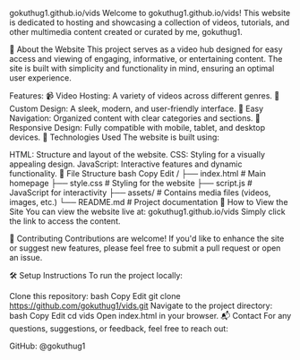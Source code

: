 gokuthug1.github.io/vids
Welcome to gokuthug1.github.io/vids! This website is dedicated to hosting and showcasing a collection of videos, tutorials, and other multimedia content created or curated by me, gokuthug1.

📖 About the Website
This project serves as a video hub designed for easy access and viewing of engaging, informative, or entertaining content. The site is built with simplicity and functionality in mind, ensuring an optimal user experience.

Features:
📹 Video Hosting: A variety of videos across different genres.
🎨 Custom Design: A sleek, modern, and user-friendly interface.
🔗 Easy Navigation: Organized content with clear categories and sections.
📱 Responsive Design: Fully compatible with mobile, tablet, and desktop devices.
🚀 Technologies Used
The website is built using:

HTML: Structure and layout of the website.
CSS: Styling for a visually appealing design.
JavaScript: Interactive features and dynamic functionality.
📂 File Structure
bash
Copy
Edit
/
├── index.html        # Main homepage
├── style.css         # Styling for the website
├── script.js         # JavaScript for interactivity
├── assets/           # Contains media files (videos, images, etc.)
└── README.md         # Project documentation
🌟 How to View the Site
You can view the website live at: gokuthug1.github.io/vids
Simply click the link to access the content.

🤝 Contributing
Contributions are welcome! If you'd like to enhance the site or suggest new features, please feel free to submit a pull request or open an issue.

🛠️ Setup Instructions
To run the project locally:

Clone this repository:
bash
Copy
Edit
git clone https://github.com/gokuthug1/vids.git
Navigate to the project directory:
bash
Copy
Edit
cd vids
Open index.html in your browser.
📬 Contact
For any questions, suggestions, or feedback, feel free to reach out:

GitHub: @gokuthug1
